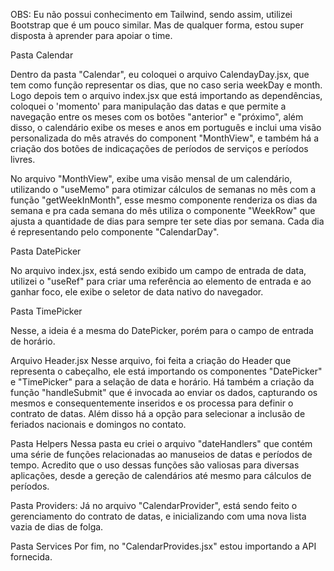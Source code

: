 OBS: Eu não possui conhecimento em Tailwind, sendo assim, utilizei Bootstrap que é um pouco similar. Mas de qualquer forma, estou super disposta à aprender para apoiar o time. 

Pasta Calendar

Dentro da pasta "Calendar", eu coloquei o arquivo CalendayDay.jsx, que tem como função representar os dias, que no caso seria weekDay e month.
Logo depois tem o arquivo index.jsx que está importando as dependências, coloquei o 'momento' para manipulação das datas e que permite a navegação entre os meses com os botões "anterior" e "próximo", além disso, o calendário exibe os meses e anos em português e inclui uma visão personalizada do mês através do component "MonthView", e também há a criação dos botões de indicaçações de períodos de serviços e períodos livres.

No arquivo "MonthView", exibe uma visão mensal de um calendário, utilizando o "useMemo" para otimizar cálculos de semanas no mês com a função "getWeekInMonth", esse mesmo componente renderiza os dias da semana e pra cada semana do mês utiliza o componente "WeekRow" que ajusta a quantidade de dias para sempre ter sete dias por semana. Cada dia é representando pelo componente "CalendarDay".


Pasta DatePicker

No arquivo index.jsx, está sendo exibido um campo de entrada de data, utilizei o "useRef" para criar uma referência ao elemento de entrada e ao ganhar foco, ele exibe o seletor de data nativo do navegador.


Pasta TimePicker

Nesse, a ideia é a mesma do DatePicker, porém para o campo de entrada de horário.

Arquivo Header.jsx
Nesse arquivo, foi feita a criação do Header que representa o cabeçalho, ele está importando os componentes "DatePicker" e "TimePicker" para a selação de data e horário. Há também a criação da função "handleSubmit" que é invocada ao enviar os dados, capturando os mesmos e consequentemente inseridos e os processa para definir o contrato de datas. Além disso há a opção para selecionar a inclusão de feriados nacionais e domingos no contato.

Pasta Helpers
Nessa pasta eu criei o arquivo "dateHandlers" que contém uma série de funções relacionadas ao manuseios de datas e períodos de tempo. Acredito que o uso dessas funções são valiosas para diversas aplicações, desde a gereção de calendários até mesmo para cálculos de períodos.

Pasta Providers:
Já no arquivo "CalendarProvider", está sendo feito o gerenciamento do contrato de datas, e inicializando com uma nova lista vazia de dias de folga.

Pasta Services
Por fim, no "CalendarProvides.jsx" estou importando a API fornecida.
